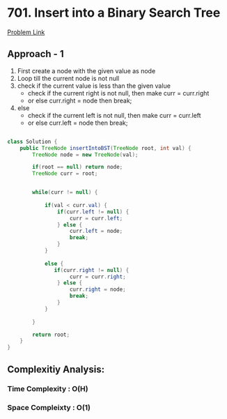 # 701. Insert into a Binary Search Tree

[Problem Link](https://leetcode.com/problems/insert-into-a-binary-search-tree/)

## Approach - 1

1. First create a node with the given value as node
2. Loop till the current node is not null
3. check if the current value is less than the given value
   - check if the current right is not null, then make curr = curr.right
   - or else curr.right = node then break;
4. else
   - check if the current left is not null, then make curr = curr.left
   - or else curr.left = node then break;

```java

class Solution {
    public TreeNode insertIntoBST(TreeNode root, int val) {
        TreeNode node = new TreeNode(val);

        if(root == null) return node;
        TreeNode curr = root;


        while(curr != null) {
            
            if(val < curr.val) {
                if(curr.left != null) {
                    curr = curr.left;
                } else {
                    curr.left = node;
                    break;
                }
            } 
            
            else {
               if(curr.right != null) {
                    curr = curr.right;
                } else {
                    curr.right = node;
                    break;
                } 
            }
            
        }

        return root;
    }
}

```

## Complexitiy Analysis:

### Time Complexity : O(H)

### Space Compleixty : O(1)
